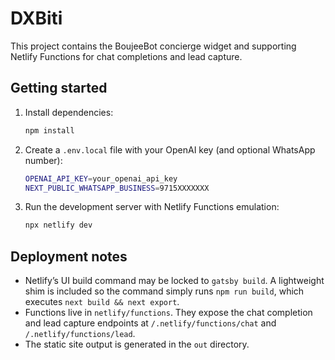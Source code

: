 # DXBiti

This project contains the BoujeeBot concierge widget and supporting Netlify Functions for chat completions and lead capture.

## Getting started

1. Install dependencies:
   ```bash
   npm install
   ```
2. Create a `.env.local` file with your OpenAI key (and optional WhatsApp number):
   ```bash
   OPENAI_API_KEY=your_openai_api_key
   NEXT_PUBLIC_WHATSAPP_BUSINESS=9715XXXXXXX
   ```
3. Run the development server with Netlify Functions emulation:
   ```bash
   npx netlify dev
   ```

## Deployment notes

- Netlify’s UI build command may be locked to `gatsby build`. A lightweight shim is included so the command simply runs `npm run build`, which executes `next build && next export`.
- Functions live in `netlify/functions`. They expose the chat completion and lead capture endpoints at `/.netlify/functions/chat` and `/.netlify/functions/lead`.
- The static site output is generated in the `out` directory.
